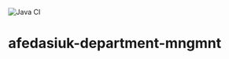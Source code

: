 ![Java CI](https://github.com/Brest-Java-Course-2020/afedasiuk-department-mngmnt/workflows/Java%20CI/badge.svg)

# afedasiuk-department-mngmnt
